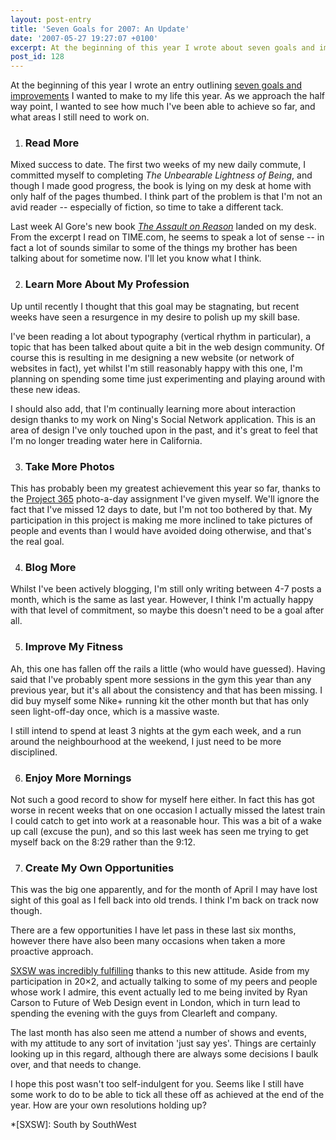 ```yaml
---
layout: post-entry
title: 'Seven Goals for 2007: An Update'
date: '2007-05-27 19:27:07 +0100'
excerpt: At the beginning of this year I wrote about seven goals and improvements I wanted to make to my life this year. As I approach the middle of the year, I look at what I've achieved so far, and which areas still need some work.
post_id: 128
---
```

At the beginning of this year I wrote an entry outlining [seven goals and improvements][1] I wanted to make to my life this year. As we approach the half way point, I wanted to see how much I've been able to achieve so far, and what areas I still need to work on.

1. ### Read More

  Mixed success to date. The first two weeks of my new daily commute, I committed myself to completing <cite>The Unbearable Lightness of Being</cite>, and though I made good progress, the book is lying on my desk at home with only half of the pages thumbed. I think part of the problem is that I'm not an avid reader -- especially of fiction, so time to take a different tack.

  Last week Al Gore's new book [<cite>The Assault on Reason</cite>][2] landed on my desk. From the excerpt I read on TIME.com, he seems to speak a lot of sense -- in fact a lot of sounds similar to some of the things my brother has been talking about for sometime now.  I'll let you know what I think.

2. ### Learn More About My Profession

  Up until recently I thought that this goal may be stagnating, but recent weeks have seen a resurgence in my desire to polish up my skill base.

  I've been reading a lot about typography (vertical rhythm in particular), a topic that has been talked about quite a bit in the web design community. Of course this is resulting in me designing a new website (or network of websites in fact), yet whilst I'm still reasonably happy with this one, I'm planning on spending some time just experimenting and playing around with these new ideas.

  I should also add, that I'm continually learning more about interaction design thanks to my work on Ning's Social Network application. This is an area of design I've only touched upon in the past, and it's great to feel that I'm no longer treading water here in California.

3. ### Take More Photos

  This has probably been my greatest achievement this year so far, thanks to the [Project 365][3] photo-a-day assignment I've given myself. We'll ignore the fact that I've missed 12 days to date, but I'm not too bothered by that. My participation in this project is making me more inclined to take pictures of people and events than I would have avoided doing otherwise, and that's the real goal.

4. ### Blog More

  Whilst I've been actively blogging, I'm still only writing between 4-7 posts a month, which is the same as last year. However, I think I'm actually happy with that level of commitment, so maybe this doesn't need to be a goal after all.

5. ### Improve My Fitness

  Ah, this one has fallen off the rails a little (who would have guessed). Having said that I've probably spent more sessions in the gym this year than any previous year, but it's all about the consistency and that has been missing. I did buy myself some Nike+ running kit the other month but that has only seen light-off-day once, which is a massive waste.

  I still intend to spend at least 3 nights at the gym each week, and a run around the neighbourhood at the weekend, I just need to be more disciplined.

6. ### Enjoy More Mornings

  Not such a good record to show for myself here either. In fact this has got worse in recent weeks that on one occasion I actually missed the latest train I could catch to get into work at a reasonable hour. This was a bit of a wake up call (excuse the pun), and so this last week has seen me trying to get myself back on the 8:29 rather than the 9:12.

7. ### Create My Own Opportunities

  This was the big one apparently, and for the month of April I may have lost sight of this goal as I fell back into old trends. I think I'm back on track now though.

  There are a few opportunities I have let pass in these last six months, however there have also been many occasions when taken a more proactive approach.

[SXSW was incredibly fulfilling][4] thanks to this new attitude. Aside from my participation in 20×2, and actually talking to some of my peers and people whose work I admire, this event actually led to me being invited by Ryan Carson to Future of Web Design event in London, which in turn lead to spending the evening with the guys from Clearleft and company.

  The last month has also seen me attend a number of shows and events, with my attitude to any sort of invitation 'just say yes'. Things are certainly looking up in this regard, although there are always some decisions I baulk over, and that needs to change.

I hope this post wasn't too self-indulgent for you. Seems like I still have some work to do to be able to tick all these off as achieved at the end of the year. How are your own resolutions holding up?

[1]: /2007/01/seven_goals/
[2]: http://www.amazon.co.uk/dp/0747590974/
[3]: http://flickr.com/photos/lloydyweb/sets/72157594458562627/
[4]: /2007/03/if_sxsw_made_beer/

*[SXSW]: South by SouthWest
